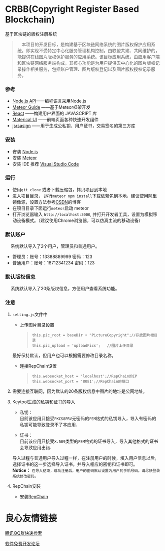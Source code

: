# CRBB(Copyright Register Based Blockchain)   
基于区块链的版权注册系统
>&emsp;本项目的开发目标，是构建基于区块链网络系统的图片版权保护应用系统。即实现不受特定中心化服务管理机构控制，由联盟共建、共同维护的，能提供在线图片版权保护服务的应用系统。该目标应用系统，由应用客户端和区块链网络服务端构成，其核心功能是为用户提供去中心化的图片版权记录操作相关服务，包括账户管理、图片版权登记以及图片版权授权记录服务。
### 参考
- [Node.js API](https://nodejs.org/dist/latest-v8.x/docs/api/)——编程语言采用Node.js
- [Meteor Guide](https://guide.meteor.com/) ——基于Meteor框架开发
- [React](https://reactjs.org/) ——构建用户界面的 JAVASCRIPT 库
- [Materical UI](http://www.material-ui.com/#/components/app-bar) ——前端页面各种快速开发组件
- [jsrsasign](https://www.npmjs.com/package/jsrsasign) ——用于生成公私钥、用户证书，交易签名的第三方库

### 安装
- 安装 [Node.js](https://nodejs.org/en/download/)
- 安装 [Meteor](https://www.meteor.com/)
- 安装 IDE 推荐 [Visual Studio Code](https://code.visualstudio.com/)

### 运行
- 使用`git clone` 或者下载压缩包，拷贝项目到本地
- 进入项目目录， 运行`meteor npm install`下载依赖包到本地，建议使用[阿里](http://npm.taobao.org/)镜像源，设置方法参考[CSDN](https://blog.csdn.net/lixiaomeng_/article/details/74617668)的博客
- 在项目目录下面运行`meteor`启动 meteor
- 打开浏览器输入 `http://localhost:3000`, 并打开开发者工具，设置为模拟移动设备模式。（建议使用Chrome浏览器，可以仿真主流的移动设备）

### 默认账户  
&emsp; 系统默认导入了2个用户，管理员和普通用户。  
- 管理员：账号：13388889999 密码：123  
- 普通用户：账号：18712341234 密码：123 

### 默认版权信息
&emsp; 系统默认导入了20条版权信息，方便用户查看系统功能。

### 注意  
1. `setting.js`文件中  
    - 上传图片目录设置
       >`this.pic_root = baseDir + "PictureCopyright";//存放图片根目录`  
        `this.pic_upload = 'uploadPics';   //图片上传目录`  
        
    最好保持默认，但用户也可以根据需要修改目录名称。  
    - 连接RepChain设置
        >`this.websocket_host = 'localhost';//RepChain的IP`  
         `this.websocket_port = '8081';//RepChain的端口`
2. 需要连接互联网，因为默认的20条版权信息中图片的地址是公网地址。

3. Keytool生成的私钥和证书的导入
    - 私钥：  
        目前该应用只接受`PKCS8PRV`无密码的`PEM`格式的私钥导入，导入有密码的私钥可能导致登录不了本应用.
        
    - 证书：  
        目前该应用只接受`X.509`类型的`PEM`格式的证书导入，导入其他格式的证书会导致应用出错.
        
    导入过程与普通用户导入过程一样，在注册用户的时候，填入用户信息以后，选择证书的这一步选择导入证书，并导入相应的密钥和证书即可。  
    **Notice：** `在导入结束，成功注册后，用户的密码默认设置为用户的手机号码，请尽快登录系统修改密码。`  
    
4. RepChain安装  
    - 安装[RepChain](https://gitee.com/chen4w/repchain)


 # 良心友情链接

[腾讯QQ群快速检索](http://u.720life.cn/s/8cf73f7c)

[软件免费开发论坛](http://u.720life.cn/s/bbb01dc0)